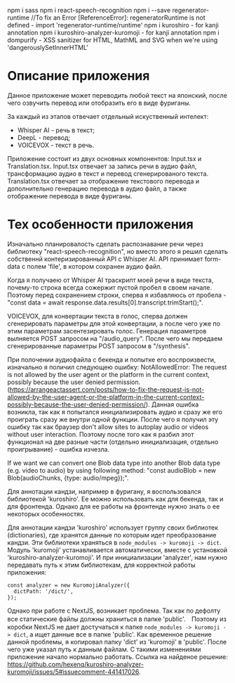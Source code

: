 npm i sass
npm i react-speech-recognition
npm i --save regenerator-runtime //To fix an Error [ReferenceError]: regeneratorRuntime is not defined - import 'regenerator-runtime/runtime'
npm i kuroshiro - for kanji annotation
npm i kuroshiro-analyzer-kuromoji - for kanji annotation
npm i dompurify - XSS sanitizer for HTML, MathML and SVG when we're using 'dangerouslySetInnerHTML'

# Описание приложения
Данное приложение может переводить любой текст на японский, после чего озвучить перевод или отобразить его в виде фуриганы.

За каждый из этапов отвечает отдельный искуственный интелект:
- Whisper AI - речь в текст;
- DeepL - перевод;
- VOICEVOX - текст в речь.

Приложение состоит из двух основных компонентов: Input.tsx и Translation.tsx. Input.tsx отвечает за запись речи в аудио файл, трансформацию аудио в текст и перевод сгенерированого текста. Translation.tsx отвечает за отображение текстового перевода и дополнительно генерацию перевода в аудио файл, а также отображение перевода в виде фуриганы.

# Тех особенности приложения
Изначально планировалость сделать распознавание речи через библиотеку "react-speech-recognition", но вместо этого я решил сделать собственнй контеризированный API с Whisper AI. API принимает form-data с полем 'file', в котором сохранен аудио файл.

Когда я получаею от Whisper AI траскрипт моей речи в виде текста, почему-то строка всегда сожержит пустой пробел в своем начале. Поэтому перед сохранением строки, сперва я избавляюсь от пробела - "const data = await response.data.results[0].transcript.trimStart();".

VOICEVOX, для конвертации текста в голос, сперва должен сгенерировать параметры для этой конвертации, а после чего уже по этим параметрам засентезировать голос. Генерация параметров вылняется POST запросом на "/audio_query". После чего мы передаем сгенерированные параметры POST запросом в "/synthesis".

При полочении аудиофайла с бекенда и попытке его воспроизвести, изначально я поличил следующею ошибку: NotAllowedError: The request is not allowed by the user agent or the platform in the current context, possibly because the user denied permission. (https://arrangeactassert.com/posts/how-to-fix-the-request-is-not-allowed-by-the-user-agent-or-the-platform-in-the-current-context-possibly-because-the-user-denied-permission/). Данная ошибка возникла, так как я попытался инициализировать аудио и сразу же его проиграть сразу же внутри одной функции. После чего я получил эту ошибку так как браузер don't allow sites to autoplay audio or videos without user interaction. Поэтому после того как я разбил этот функционал на две разные части (отдельно инициализация, отдельно проигрывание) - ошибка изчезла.

If we want we can convert one Blob data type into another Blob data type (e.g. video to audio) by using following method: "const audioBlob = new Blob(audioChunks, {type: audio/mpeg});".

Для аннотации кандзи, например в фуригану, я воспользовался библиотекой 'kuroshiro'. Ее можно использовать как для бекенда, так и для фронтенда. Однако для ее работы на фронтенде нужно знать о ее некоторых особенностях.

Для аннотации кандзи 'kuroshiro' использует группу своих библиотек (dictionaries), где хранятся данные по которым идет преобразование кандзи. Эти библиотеки храняться в `node_modules -> kuromoji -> dict`. Модуль 'kuromoji' устанавливается автоматически, вместе с установкой 'kuroshiro-analyzer-kuromoji'. И при инициализации 'analyzer', нам нужно передавать путь к этим библиотекам, для корректной работы приложения:
```
const analyzer = new KuromojiAnalyzer({
  dictPath: '/dict/',
});
```

Однако при работе с NextJS, возникает проблема. Так как по дефолту все статические файлы должны храниться в папке 'public'.　Поэтому из коробки NextJS не дает достучаться к папке `node_modules -> kuromoji -> dict`, а ищет данные все в папке 'public'. Как временное решение данной проблемы, я копировал папку 'dict' из 'kuromoji' в 'public'. После чего уже указал путь к данным файлам. С такими изменениями приложение начало нормально работать.
Ссылка на найденое решение: https://github.com/hexenq/kuroshiro-analyzer-kuromoji/issues/5#issuecomment-441417026.
